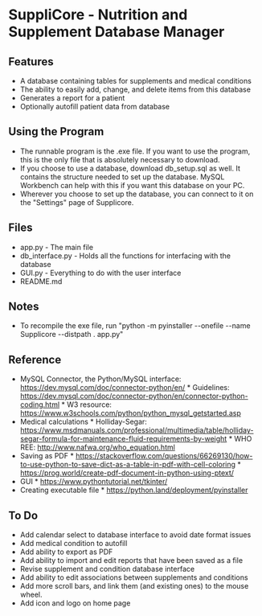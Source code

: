 # SuppliCore - Nutrition and Supplement Database Manager

## Features
* A database containing tables for supplements and medical conditions
* The ability to easily add, change, and delete items from this database
* Generates a report for a patient
* Optionally autofill patient data from database

## Using the Program
* The runnable program is the .exe file. If you want to use the program, this is the only file that is absolutely necessary to download.
* If you choose to use a database, download db_setup.sql as well. It contains the structure needed to set up the database. MySQL Workbench can help with this if you want this database on your PC.
* Wherever you choose to set up the database, you can connect to it on the "Settings" page of Supplicore.

## Files
* app.py - The main file
* db_interface.py - Holds all the functions for interfacing with the database
* GUI.py - Everything to do with the user interface
* README.md

## Notes
* To recompile the exe file, run "python -m pyinstaller --onefile --name Supplicore --distpath . app.py"

## Reference
* MySQL Connector, the Python/MySQL interface: https://dev.mysql.com/doc/connector-python/en/
       * Guidelines: https://dev.mysql.com/doc/connector-python/en/connector-python-coding.html 
       * W3 resource: https://www.w3schools.com/python/python_mysql_getstarted.asp 
* Medical calculations
       * Holliday-Segar: https://www.msdmanuals.com/professional/multimedia/table/holliday-segar-formula-for-maintenance-fluid-requirements-by-weight 
       * WHO REE: http://www.nafwa.org/who_equation.html 
* Saving as PDF
       * https://stackoverflow.com/questions/66269130/how-to-use-python-to-save-dict-as-a-table-in-pdf-with-cell-coloring 
       * https://prog.world/create-pdf-document-in-python-using-ptext/
* GUI
       * https://www.pythontutorial.net/tkinter/
* Creating executable file
       * https://python.land/deployment/pyinstaller


## To Do
* Add calendar select to database interface to avoid date format issues
* Add medical condition to autofill
* Add ability to export as PDF
* Add ability to import and edit reports that have been saved as a file
* Revise supplement and condition database interface
* Add ability to edit associations between supplements and conditions
* Add more scroll bars, and link them (and existing ones) to the mouse wheel.
* Add icon and logo on home page
